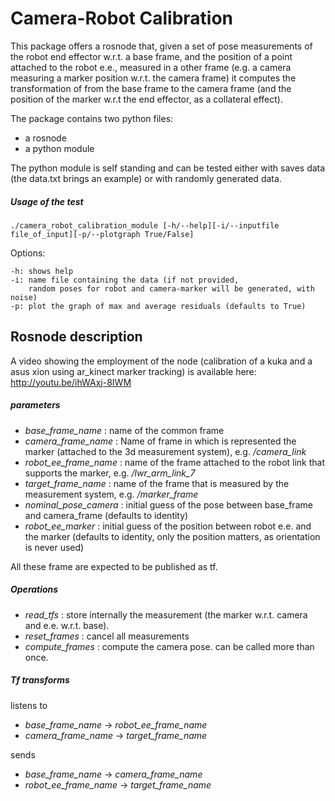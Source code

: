 Camera-Robot Calibration
========================

This package offers a rosnode that, given a set of pose measurements 
of the robot end effector w.r.t. a base frame, and the position of 
a point attached to the robot e.e., measured in a other frame 
(e.g. a camera measuring a marker position w.r.t. the camera frame) 
it computes the transformation of from the base frame to the camera frame 
(and the position of the marker w.r.t the end effector, as a collateral effect).

The package contains two python files:
- a rosnode 
- a python module

The python module is self standing and can be tested either with saves data 
(the data.txt brings an example) or with randomly generated data.

##### Usage of the test
```
./camera_robot_calibration_module [-h/--help][-i/--inputfile file_of_input][-p/--plotgraph True/False]
```

Options:

```
-h: shows help
-i: name file containing the data (if not provided, 
    random poses for robot and camera-marker will be generated, with noise)
-p: plot the graph of max and average residuals (defaults to True)
```

## Rosnode description

A video showing the employment of the node (calibration of a kuka and a asus xion using ar_kinect marker tracking) is available here:
http://youtu.be/ihWAxj-8IWM

#####  parameters

- _base_frame_name_ : name of the common frame
- _camera_frame_name_ : Name of frame in which is represented the marker
 	(attached to the 3d measurement system), e.g. _/camera_link_
- _robot_ee_frame_name_ : name of the frame attached to the robot 
	link that supports the marker, e.g.  _/lwr_arm_link_7_
- _target_frame_name_ : name of the frame that is measured by the measurement system, 
	e.g.  _/marker_frame_ 
- _nominal_pose_camera_ : initial guess of the pose between base_frame 
	and camera_frame (defaults to identity)
- _robot_ee_marker_ : initial guess of the position between robot 
e.e. and the marker (defaults to identity, only the position matters, as orientation is never used)

All these frame are expected to be published as tf.

##### Operations

- _read_tfs_ : store internally the measurement (the marker w.r.t. camera and e.e. w.r.t. base).
- _reset_frames_ : cancel all measurements
- _compute_frames_ : compute the camera pose. can be called more than once.

##### Tf transforms

listens to 
- _base_frame_name_ -> _robot_ee_frame_name_
- _camera_frame_name_ -> _target_frame_name_

sends
- _base_frame_name_ -> _camera_frame_name_
- _robot_ee_frame_name_ -> _target_frame_name_



